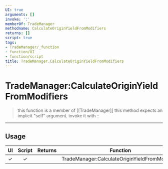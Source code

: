 ```yaml
---
UI: true
arguments: []
invoke: ':'
memberOf: TradeManager
methodname: CalculateOriginYieldFromModifiers
returns: []
script: true
tags:
- TradeManager/_function
- function/UI
- function/script
title: TradeManager.CalculateOriginYieldFromModifiers
---
```

# TradeManager:CalculateOriginYieldFromModifiers
> this function is a member of [[TradeManager]]
> this method expects an implicit "self" argument. invoke it with `:`
-----
## Usage
|  UI | Script | Returns | Function | Arguments |
|:---:|:------:|-------:|:--------:|:---------|
|✓|✓||TradeManager:CalculateOriginYieldFromModifiers||
